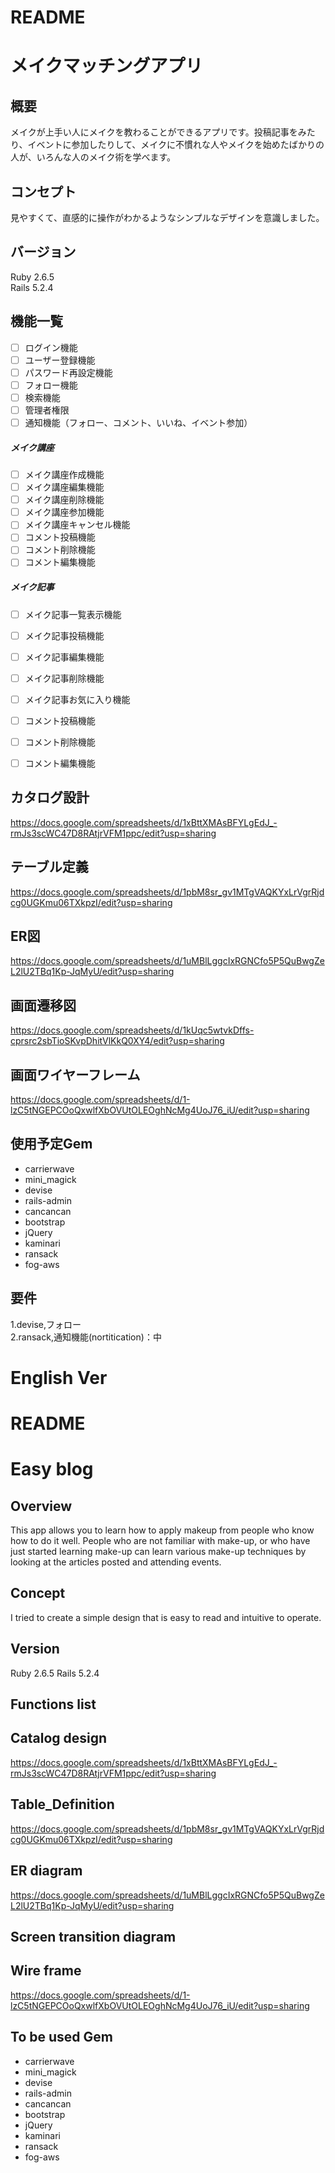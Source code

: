 # README

# メイクマッチングアプリ

## 概要
メイクが上手い人にメイクを教わることができるアプリです。投稿記事をみたり、イベントに参加したりして、メイクに不慣れな人やメイクを始めたばかりの人が、いろんな人のメイク術を学べます。

## コンセプト
見やすくて、直感的に操作がわかるようなシンプルなデザインを意識しました。

## バージョン
Ruby 2.6.5  
Rails 5.2.4

## 機能一覧
- [ ] ログイン機能
- [ ] ユーザー登録機能
- [ ] パスワード再設定機能
- [ ] フォロー機能
- [ ] 検索機能
- [ ] 管理者権限
- [ ] 通知機能（フォロー、コメント、いいね、イベント参加）

##### メイク講座
- [ ] メイク講座作成機能
- [ ] メイク講座編集機能
- [ ] メイク講座削除機能
- [ ] メイク講座参加機能
- [ ] メイク講座キャンセル機能
- [ ] コメント投稿機能
- [ ] コメント削除機能
- [ ] コメント編集機能

##### メイク記事
- [ ] メイク記事一覧表示機能
- [ ] メイク記事投稿機能
- [ ] メイク記事編集機能
- [ ] メイク記事削除機能
- [ ] メイク記事お気に入り機能
- [ ] コメント投稿機能
- [ ] コメント削除機能
- [ ] コメント編集機能


## カタログ設計
https://docs.google.com/spreadsheets/d/1xBttXMAsBFYLgEdJ_-rmJs3scWC47D8RAtjrVFM1ppc/edit?usp=sharing

## テーブル定義
https://docs.google.com/spreadsheets/d/1pbM8sr_gv1MTgVAQKYxLrVgrRjdcg0UGKmu06TXkpzI/edit?usp=sharing

## ER図
https://docs.google.com/spreadsheets/d/1uMBlLggcIxRGNCfo5P5QuBwgZeL2lU2TBq1Kp-JqMyU/edit?usp=sharing

## 画面遷移図
https://docs.google.com/spreadsheets/d/1kUqc5wtvkDffs-cprsrc2sbTioSKvpDhitVlKkQ0XY4/edit?usp=sharing

## 画面ワイヤーフレーム
https://docs.google.com/spreadsheets/d/1-lzC5tNGEPCOoQxwlfXbOVUtOLEOghNcMg4UoJ76_iU/edit?usp=sharing


## 使用予定Gem
* carrierwave
* mini_magick
* devise
* rails-admin
* cancancan
* bootstrap
* jQuery
* kaminari
* ransack
* fog-aws

## 要件
1.devise,フォロー  
2.ransack,通知機能(nortitication)：中



# English Ver

# README

# Easy blog

## Overview
This app allows you to learn how to apply makeup from people who know how to do it well. People who are not familiar with make-up, or who have just started learning make-up can learn various make-up techniques by looking at the articles posted and attending events.

## Concept
I tried to create a simple design that is easy to read and intuitive to operate.

## Version
Ruby 2.6.5
Rails 5.2.4

## Functions list


## Catalog design
https://docs.google.com/spreadsheets/d/1xBttXMAsBFYLgEdJ_-rmJs3scWC47D8RAtjrVFM1ppc/edit?usp=sharing

## Table_Definition
https://docs.google.com/spreadsheets/d/1pbM8sr_gv1MTgVAQKYxLrVgrRjdcg0UGKmu06TXkpzI/edit?usp=sharing

## ER diagram
https://docs.google.com/spreadsheets/d/1uMBlLggcIxRGNCfo5P5QuBwgZeL2lU2TBq1Kp-JqMyU/edit?usp=sharing

## Screen transition diagram


## Wire frame
https://docs.google.com/spreadsheets/d/1-lzC5tNGEPCOoQxwlfXbOVUtOLEOghNcMg4UoJ76_iU/edit?usp=sharing



## To be used Gem
* carrierwave
* mini_magick
* devise
* rails-admin
* cancancan
* bootstrap
* jQuery
* kaminari
* ransack
* fog-aws
